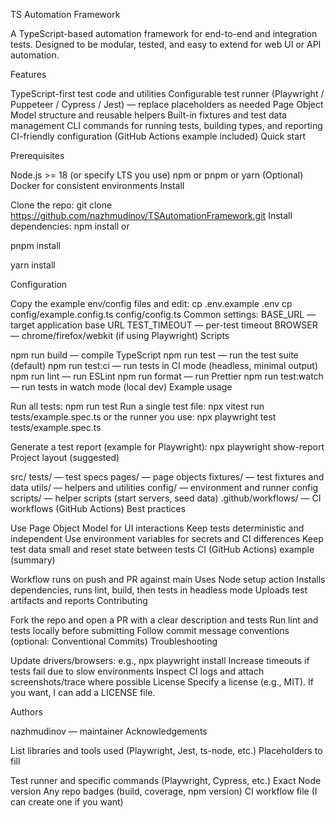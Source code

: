 TS Automation Framework

A TypeScript-based automation framework for end-to-end and integration tests.
Designed to be modular, tested, and easy to extend for web UI or API automation.

Features

TypeScript-first test code and utilities
Configurable test runner (Playwright / Puppeteer / Cypress / Jest) — replace placeholders as needed
Page Object Model structure and reusable helpers
Built-in fixtures and test data management
CLI commands for running tests, building types, and reporting
CI-friendly configuration (GitHub Actions example included)
Quick start

Prerequisites

Node.js >= 18 (or specify LTS you use)
npm or pnpm or yarn
(Optional) Docker for consistent environments
Install

Clone the repo: git clone https://github.com/nazhmudinov/TSAutomationFramework.git
Install dependencies: npm install
or

pnpm install

yarn install

Configuration

Copy the example env/config files and edit: cp .env.example .env cp config/example.config.ts config/config.ts
Common settings:
BASE_URL — target application base URL
TEST_TIMEOUT — per-test timeout
BROWSER — chrome/firefox/webkit (if using Playwright)
Scripts

npm run build — compile TypeScript
npm run test — run the test suite (default)
npm run test:ci — run tests in CI mode (headless, minimal output)
npm run lint — run ESLint
npm run format — run Prettier
npm run test:watch — run tests in watch mode (local dev)
Example usage

Run all tests: npm run test
Run a single test file: npx vitest run tests/example.spec.ts
or the runner you use: npx playwright test tests/example.spec.ts

Generate a test report (example for Playwright): npx playwright show-report
Project layout (suggested)

src/
tests/ — test specs
pages/ — page objects
fixtures/ — test fixtures and data
utils/ — helpers and utilities
config/ — environment and runner config
scripts/ — helper scripts (start servers, seed data)
.github/workflows/ — CI workflows (GitHub Actions)
Best practices

Use Page Object Model for UI interactions
Keep tests deterministic and independent
Use environment variables for secrets and CI differences
Keep test data small and reset state between tests
CI (GitHub Actions) example (summary)

Workflow runs on push and PR against main
Uses Node setup action
Installs dependencies, runs lint, build, then tests in headless mode
Uploads test artifacts and reports
Contributing

Fork the repo and open a PR with a clear description and tests
Run lint and tests locally before submitting
Follow commit message conventions (optional: Conventional Commits)
Troubleshooting

Update drivers/browsers: e.g., npx playwright install
Increase timeouts if tests fail due to slow environments
Inspect CI logs and attach screenshots/trace where possible
License Specify a license (e.g., MIT). If you want, I can add a LICENSE file.

Authors

nazhmudinov — maintainer
Acknowledgements

List libraries and tools used (Playwright, Jest, ts-node, etc.)
Placeholders to fill

Test runner and specific commands (Playwright, Cypress, etc.)
Exact Node version
Any repo badges (build, coverage, npm version)
CI workflow file (I can create one if you want)
